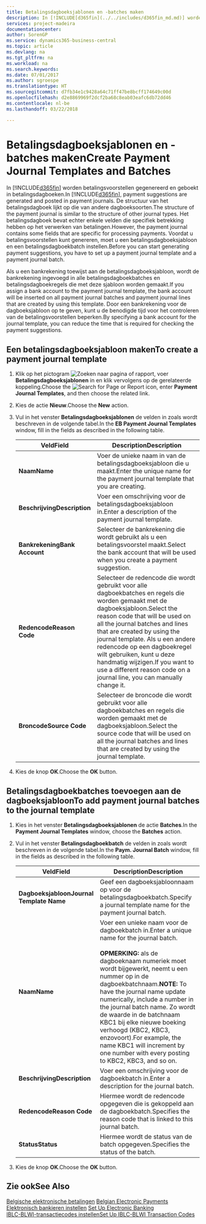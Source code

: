 ```yaml
---
title: Betalingsdagboeksjablonen en -batches maken
description: In [!INCLUDE[d365fin](../../includes/d365fin_md.md)] worden betalingsvoorstellen gegenereerd en geboekt in betalingsdagboeken. De structuur van het betalingsdagboek lijkt op die van andere dagboeksoorten.
services: project-madeira
documentationcenter: 
author: SorenGP
ms.service: dynamics365-business-central
ms.topic: article
ms.devlang: na
ms.tgt_pltfrm: na
ms.workload: na
ms.search.keywords: 
ms.date: 07/01/2017
ms.author: sgroespe
ms.translationtype: HT
ms.sourcegitcommit: d7fb34e1c9428a64c71ff47be8bcff174649c00d
ms.openlocfilehash: d2e8869969f2dcf2ba68c8eab03eafc6db72dd46
ms.contentlocale: nl-be
ms.lasthandoff: 03/22/2018

---
```

# <a name="create-payment-journal-templates-and-batches"></a><span data-ttu-id="d7688-104">Betalingsdagboeksjablonen en -batches maken</span><span class="sxs-lookup"><span data-stu-id="d7688-104">Create Payment Journal Templates and Batches</span></span>
<span data-ttu-id="d7688-105">In [!INCLUDE[d365fin](../../includes/d365fin_md.md)] worden betalingsvoorstellen gegenereerd en geboekt in betalingsdagboeken.</span><span class="sxs-lookup"><span data-stu-id="d7688-105">In [!INCLUDE[d365fin](../../includes/d365fin_md.md)], payment suggestions are generated and posted in payment journals.</span></span> <span data-ttu-id="d7688-106">De structuur van het betalingsdagboek lijkt op die van andere dagboeksoorten.</span><span class="sxs-lookup"><span data-stu-id="d7688-106">The structure of the payment journal is similar to the structure of other journal types.</span></span> <span data-ttu-id="d7688-107">Het betalingsdagboek bevat echter enkele velden die specifiek betrekking hebben op het verwerken van betalingen.</span><span class="sxs-lookup"><span data-stu-id="d7688-107">However, the payment journal contains some fields that are specific for processing payments.</span></span> <span data-ttu-id="d7688-108">Voordat u betalingsvoorstellen kunt genereren, moet u een betalingsdagboeksjabloon en een betalingsdagboekbatch instellen.</span><span class="sxs-lookup"><span data-stu-id="d7688-108">Before you can start generating payment suggestions, you have to set up a payment journal template and a payment journal batch.</span></span>  

<span data-ttu-id="d7688-109">Als u een bankrekening toewijst aan de betalingsdagboeksjabloon, wordt de bankrekening ingevoegd in alle betalingsdagboekbatches en betalingsdagboekregels die met deze sjabloon worden gemaakt.</span><span class="sxs-lookup"><span data-stu-id="d7688-109">If you assign a bank account to the payment journal template, the bank account will be inserted on all payment journal batches and payment journal lines that are created by using this template.</span></span> <span data-ttu-id="d7688-110">Door een bankrekening voor de dagboeksjabloon op te geven, kunt u de benodigde tijd voor het controleren van de betalingsvoorstellen beperken.</span><span class="sxs-lookup"><span data-stu-id="d7688-110">By specifying a bank account for the journal template, you can reduce the time that is required for checking the payment suggestions.</span></span>  

## <a name="to-create-a-payment-journal-template"></a><span data-ttu-id="d7688-111">Een betalingsdagboeksjabloon maken</span><span class="sxs-lookup"><span data-stu-id="d7688-111">To create a payment journal template</span></span>  

1.  <span data-ttu-id="d7688-112">Klik op het pictogram ![Zoeken naar pagina of rapport](../../media/ui-search/search_small.png "pictogram Zoeken naar pagina of rapport"), voer **Betalingsdagboeksjablonen** in en klik vervolgens op de gerelateerde koppeling.</span><span class="sxs-lookup"><span data-stu-id="d7688-112">Choose the ![Search for Page or Report](../../media/ui-search/search_small.png "Search for Page or Report icon") icon, enter **Payment Journal Templates**, and then choose the related link.</span></span>  
2.  <span data-ttu-id="d7688-113">Kies de actie **Nieuw**.</span><span class="sxs-lookup"><span data-stu-id="d7688-113">Choose the **New** action.</span></span>  
3.  <span data-ttu-id="d7688-114">Vul in het venster **Betalingsdagboeksjablonen** de velden in zoals wordt beschreven in de volgende tabel.</span><span class="sxs-lookup"><span data-stu-id="d7688-114">In the **EB Payment Journal Templates** window, fill in the fields as described in the following table.</span></span>  

    |<span data-ttu-id="d7688-115">Veld</span><span class="sxs-lookup"><span data-stu-id="d7688-115">Field</span></span>|<span data-ttu-id="d7688-116">Description</span><span class="sxs-lookup"><span data-stu-id="d7688-116">Description</span></span>|  
    |---------------------------------|---------------------------------------|  
    |<span data-ttu-id="d7688-117">**Naam**</span><span class="sxs-lookup"><span data-stu-id="d7688-117">**Name**</span></span>|<span data-ttu-id="d7688-118">Voer de unieke naam in van de betalingsdagboeksjabloon die u maakt.</span><span class="sxs-lookup"><span data-stu-id="d7688-118">Enter the unique name for the payment journal template that you are creating.</span></span>|  
    |<span data-ttu-id="d7688-119">**Beschrijving**</span><span class="sxs-lookup"><span data-stu-id="d7688-119">**Description**</span></span>|<span data-ttu-id="d7688-120">Voer een omschrijving voor de betalingsdagboeksjabloon in.</span><span class="sxs-lookup"><span data-stu-id="d7688-120">Enter a description of the payment journal template.</span></span>|  
    |<span data-ttu-id="d7688-121">**Bankrekening**</span><span class="sxs-lookup"><span data-stu-id="d7688-121">**Bank Account**</span></span>|<span data-ttu-id="d7688-122">Selecteer de bankrekening die wordt gebruikt als u een betalingsvoorstel maakt.</span><span class="sxs-lookup"><span data-stu-id="d7688-122">Select the bank account that will be used when you create a payment suggestion.</span></span>|  
    |<span data-ttu-id="d7688-123">**Redencode**</span><span class="sxs-lookup"><span data-stu-id="d7688-123">**Reason Code**</span></span>|<span data-ttu-id="d7688-124">Selecteer de redencode die wordt gebruikt voor alle dagboekbatches en regels die worden gemaakt met de dagboeksjabloon.</span><span class="sxs-lookup"><span data-stu-id="d7688-124">Select the reason code that will be used on all the journal batches and lines that are created by using the journal template.</span></span> <span data-ttu-id="d7688-125">Als u een andere redencode op een dagboekregel wilt gebruiken, kunt u deze handmatig wijzigen.</span><span class="sxs-lookup"><span data-stu-id="d7688-125">If you want to use a different reason code on a journal line, you can manually change it.</span></span>|  
    |<span data-ttu-id="d7688-126">**Broncode**</span><span class="sxs-lookup"><span data-stu-id="d7688-126">**Source Code**</span></span>|<span data-ttu-id="d7688-127">Selecteer de broncode die wordt gebruikt voor alle dagboekbatches en regels die worden gemaakt met de dagboeksjabloon.</span><span class="sxs-lookup"><span data-stu-id="d7688-127">Select the source code that will be used on all the journal batches and lines that are created by using the journal template.</span></span>|  

4.  <span data-ttu-id="d7688-128">Kies de knop **OK**.</span><span class="sxs-lookup"><span data-stu-id="d7688-128">Choose the **OK** button.</span></span>  

## <a name="to-add-payment-journal-batches-to-the-journal-template"></a><span data-ttu-id="d7688-129">Betalingsdagboekbatches toevoegen aan de dagboeksjabloon</span><span class="sxs-lookup"><span data-stu-id="d7688-129">To add payment journal batches to the journal template</span></span>  

1.  <span data-ttu-id="d7688-130">Kies in het venster **Betalingsdagboeksjablonen** de actie **Batches**.</span><span class="sxs-lookup"><span data-stu-id="d7688-130">In the **Payment Journal Templates** window, choose the **Batches** action.</span></span>  
2.  <span data-ttu-id="d7688-131">Vul in het venster **Betalingsdagboekbatch** de velden in zoals wordt beschreven in de volgende tabel.</span><span class="sxs-lookup"><span data-stu-id="d7688-131">In the **Paym. Journal Batch** window, fill in the fields as described in the following table.</span></span>  

    |<span data-ttu-id="d7688-132">Veld</span><span class="sxs-lookup"><span data-stu-id="d7688-132">Field</span></span>|<span data-ttu-id="d7688-133">Description</span><span class="sxs-lookup"><span data-stu-id="d7688-133">Description</span></span>|  
    |---------------------------------|---------------------------------------|  
    |<span data-ttu-id="d7688-134">**Dagboeksjabloon**</span><span class="sxs-lookup"><span data-stu-id="d7688-134">**Journal Template Name**</span></span>|<span data-ttu-id="d7688-135">Geef een dagboeksjabloonnaam op voor de betalingsdagboekbatch.</span><span class="sxs-lookup"><span data-stu-id="d7688-135">Specify a journal template name for the payment journal batch.</span></span>|  
    |<span data-ttu-id="d7688-136">**Naam**</span><span class="sxs-lookup"><span data-stu-id="d7688-136">**Name**</span></span>|<span data-ttu-id="d7688-137">Voer een unieke naam voor de dagboekbatch in.</span><span class="sxs-lookup"><span data-stu-id="d7688-137">Enter a unique name for the journal batch.</span></span><br /><br /> <span data-ttu-id="d7688-138">**OPMERKING:** als de dagboeknaam numeriek moet wordt bijgewerkt, neemt u een nummer op in de dagboekbatchnaam.</span><span class="sxs-lookup"><span data-stu-id="d7688-138">**NOTE:** To have the journal name update numerically, include a number in the journal batch name.</span></span> <span data-ttu-id="d7688-139">Zo wordt de waarde in de batchnaam KBC1 bij elke nieuwe boeking verhoogd (KBC2, KBC3, enzovoort).</span><span class="sxs-lookup"><span data-stu-id="d7688-139">For example, the name KBC1 will increment by one number with every posting to KBC2, KBC3, and so on.</span></span>|  
    |<span data-ttu-id="d7688-140">**Beschrijving**</span><span class="sxs-lookup"><span data-stu-id="d7688-140">**Description**</span></span>|<span data-ttu-id="d7688-141">Voer een omschrijving voor de dagboekbatch in.</span><span class="sxs-lookup"><span data-stu-id="d7688-141">Enter a description for the journal batch.</span></span>|  
    |<span data-ttu-id="d7688-142">**Redencode**</span><span class="sxs-lookup"><span data-stu-id="d7688-142">**Reason Code**</span></span>|<span data-ttu-id="d7688-143">Hiermee wordt de redencode opgegeven die is gekoppeld aan de dagboekbatch.</span><span class="sxs-lookup"><span data-stu-id="d7688-143">Specifies the reason code that is linked to this journal batch.</span></span>|  
    |<span data-ttu-id="d7688-144">**Status**</span><span class="sxs-lookup"><span data-stu-id="d7688-144">**Status**</span></span>|<span data-ttu-id="d7688-145">Hiermee wordt de status van de batch opgegeven.</span><span class="sxs-lookup"><span data-stu-id="d7688-145">Specifies the status of the batch.</span></span>|  

3.  <span data-ttu-id="d7688-146">Kies de knop **OK**.</span><span class="sxs-lookup"><span data-stu-id="d7688-146">Choose the **OK** button.</span></span>  

## <a name="see-also"></a><span data-ttu-id="d7688-147">Zie ook</span><span class="sxs-lookup"><span data-stu-id="d7688-147">See Also</span></span>  
 <span data-ttu-id="d7688-148">[Belgische elektronische betalingen](belgian-electronic-payments.md) </span><span class="sxs-lookup"><span data-stu-id="d7688-148">[Belgian Electronic Payments](belgian-electronic-payments.md) </span></span>  
 <span data-ttu-id="d7688-149">[Elektronisch bankieren instellen](how-to-set-up-electronic-banking.md) </span><span class="sxs-lookup"><span data-stu-id="d7688-149">[Set Up Electronic Banking](how-to-set-up-electronic-banking.md) </span></span>  
 [<span data-ttu-id="d7688-150">IBLC-BLWI-transactiecodes instellen</span><span class="sxs-lookup"><span data-stu-id="d7688-150">Set Up IBLC-BLWI Transaction Codes</span></span>](how-to-set-up-iblc-blwi-transaction-codes.md)

